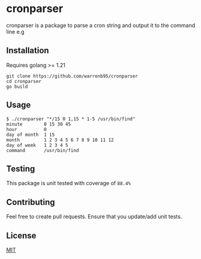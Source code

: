 # cronparser

cronparser is a package to parse a cron string and output it to the command line e.g

## Installation

Requires golang >= 1.21

```
git clone https://github.com/warrenb95/cronparser
cd cronparser
go build
```

## Usage

```
$ ./cronparser "*/15 0 1,15 * 1-5 /usr/bin/find"
minute        0 15 30 45
hour          0
day of month  1 15
month         1 2 3 4 5 6 7 8 9 10 11 12
day of week   1 2 3 4 5
command       /usr/bin/find
```

## Testing

This package is unit tested with coverage of `88.4%`

## Contributing

Feel free to create pull requests. Ensure that you update/add unit tests.

## License

[MIT](https://choosealicense.com/licenses/mit/)
